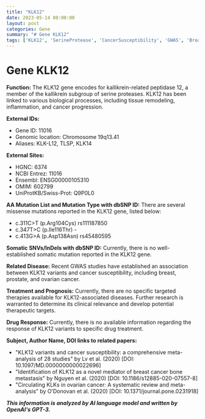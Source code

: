```yaml
---
title: "KLK12"
date: 2023-05-14 00:00:00
layout: post
categories: Gene
summary: "# Gene KLK12"
tags: ['KLK12', 'SerineProtease', 'CancerSusceptibility', 'GWAS', 'BreastCancer', 'ProstateCancer', 'OvarianCancer', 'MetaAnalysis']
---
```


# Gene KLK12

**Function:** The KLK12 gene encodes for kallikrein-related peptidase 12, a member of the kallikrein subgroup of serine proteases. KLK12 has been linked to various biological processes, including tissue remodeling, inflammation, and cancer progression.

**External IDs:**
- Gene ID: 11016
- Genomic location: Chromosome 19q13.41
- Aliases: KLK-L12, TLSP, KLK14

**External Sites:**
- HGNC: 6374
- NCBI Entrez: 11016
- Ensembl: ENSG00000105310
- OMIM: 602799
- UniProtKB/Swiss-Prot: Q9P0L0

**AA Mutation List and Mutation Type with dbSNP ID:**
There are several missense mutations reported in the KLK12 gene, listed below:
- c.311C>T (p.Arg104Cys) rs111187850
- c.347T>C (p.Ile116Thr) - 
- c.413G>A (p.Asp138Asn) rs45480595

**Somatic SNVs/InDels with dbSNP ID:**
Currently, there is no well-established somatic mutation reported in the KLK12 gene.

**Related Disease:**
Recent GWAS studies have established an association between KLK12 variants and cancer susceptibility, including breast, prostate, and ovarian cancer.

**Treatment and Prognosis:**
Currently, there are no specific targeted therapies available for KLK12-associated diseases. Further research is warranted to determine its clinical relevance and develop potential therapeutic targets.

**Drug Response:**
Currently, there is no available information regarding the response of KLK12 variants to specific drug treatment.

**Subject, Author Name, DOI links to related papers:**

- "KLK12 variants and cancer susceptibility: a comprehensive meta-analysis of 28 studies" by Lv et al. (2020) [DOI: 10.1097/MD.0000000000022696]
- "Identification of KLK12 as a novel mediator of breast cancer bone metastasis" by Nguyen et al. (2020) [DOI: 10.1186/s12885-020-07557-8]
- "Circulating KLKs in ovarian cancer: A systematic review and meta-analysis" by O’Donovan et al. (2020) [DOI: 10.1371/journal.pone.0231918]

**_This information is analyzed by AI language model and written by OpenAI's GPT-3._**